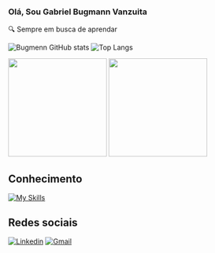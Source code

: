 ### Olá, Sou Gabriel Bugmann Vanzuita
🔍 Sempre em busca de aprendar

![Bugmenn GitHub stats](https://github-readme-stats.vercel.app/api?username=Bugmenn&show_icons=true&theme=github_dark&border_color=0a4ca3&locale=pt-br)
![Top Langs](https://github-readme-stats.vercel.app/api/top-langs/?username=Bugmenn&layout=compact&theme=github_dark&border_color=0a4ca3&locale=pt-br)

<div>
    <img height=200 src="https://github-readme-stats.vercel.app/api?username=Bugmenn&show_icons=true&theme=github_dark&border_color=0a4ca3&locale=pt-br"/>
    <img height=200 src="https://github-readme-stats.vercel.app/api/top-langs/?username=Bugmenn&layout=compact&theme=github_dark&border_color=0a4ca3&locale=pt-br"/>
</div>

## Conhecimento
[![My Skills](https://skillicons.dev/icons?i=py,html,css,js,java)](https://skillicons.dev)

## Redes sociais
[![Linkedin](https://img.shields.io/badge/LinkedIn-0077B5?style=for-the-badge&logo=linkedin&logoColor=white)](https://www.linkedin.com/in/gabrielbugmann/)
[![Gmail](https://img.shields.io/badge/Gmail-D14836?style=for-the-badge&logo=gmail&logoColor=white)](https://gabrielbvanzuita@gmail.com)
